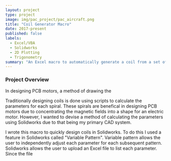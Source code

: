 ```yaml
---
layout: project
type: project
image: img/pac_project/pac_aircraft.png
title: "Coil Generator Macro"
date: 2017-present
published: false
labels:
  - Excel/VBA
  - Solidworks
  - 2D Plotting
  - Trigonometry
summary: "An Excel macro to automatically generate a coil from a set of inputs."
---
```


<h3>Project Overview</h3>

In designing PCB motors, a method of drawing the 

Traditionally designing coils is done using scripts to calculate the parameters for each spiral. These spirals are benefical in designing PCB motors due to concentrating the magnetic fields into a shape for an electric motor. However, I wanted to devise a method of calculating the parameters using Solidworks due to that being my primary CAD system.


I wrote this macro to quickly design coils in Solidworks. To do this I used a feature in Solidworks called "Variable Pattern". Variable pattern allows the user to independently adjust each parameter for each subsequent pattern. Solidworks allows the user to upload an Excel file to list each parameter. Since the file